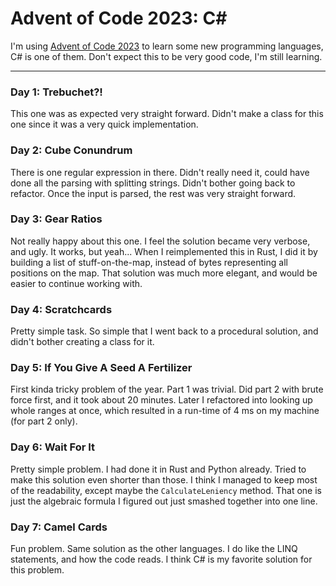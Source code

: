 ﻿# Advent of Code 2023: C#

I'm using [Advent of Code 2023](https://adventofcode.com/2023) to learn some new
programming languages, C# is one of them. Don't expect this to be very good code,
I'm still learning.

---

### Day 1: Trebuchet?!
This one was as expected very straight forward. Didn't make a class for this one
since it was a very quick implementation.  

### Day 2: Cube Conundrum
There is one regular expression in there. Didn't really need it, could have done all
the parsing with splitting strings. Didn't bother going back to refactor.
Once the input is parsed, the rest was very straight forward.

### Day 3: Gear Ratios
Not really happy about this one. I feel the solution became very verbose, and ugly.
It works, but yeah... When I reimplemented this in Rust, I did it by building
a list of stuff-on-the-map, instead of bytes representing all positions on the map.
That solution was much more elegant, and would be easier to continue working with.

### Day 4: Scratchcards
Pretty simple task. So simple that I went back to a procedural solution,
and didn't bother creating a class for it.

### Day 5: If You Give A Seed A Fertilizer
First kinda tricky problem of the year. Part 1 was trivial.
Did part 2 with brute force first, and it took about 20 minutes.
Later I refactored into looking up whole ranges at once,
which resulted in a run-time of 4 ms on my machine (for part 2 only).

### Day 6: Wait For It
Pretty simple problem. I had done it in Rust and Python already.
Tried to make this solution even shorter than those.
I think I managed to keep most of the readability, except maybe the `CalculateLeniency` method.
That one is just the algebraic formula I figured out just smashed together into one line.

### Day 7: Camel Cards
Fun problem. Same solution as the other languages. I do like the LINQ statements,
and how the code reads. I think C# is my favorite solution for this problem.
